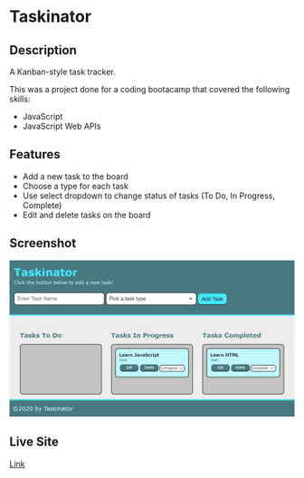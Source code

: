 ﻿# Taskinator

## Description

A Kanban-style task tracker.

This was a project done for a coding bootacamp that covered the following skills:

- JavaScript
- JavaScript Web APIs

## Features

- Add a new task to the board
- Choose a type for each task
- Use select dropdown to change status of tasks (To Do, In Progress, Complete)
- Edit and delete tasks on the board

## Screenshot

![A screenshot of the Taskinator app](./assets/images/mockup.jpg)

## Live Site

[Link](https://jdpasternak.github.io/taskinator/)
